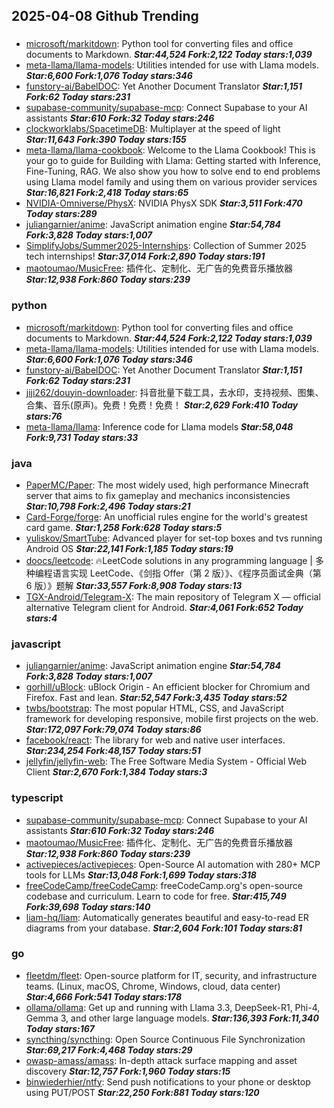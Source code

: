 ## 2025-04-08 Github Trending

### 
* [microsoft/markitdown](https://github.com/microsoft/markitdown): Python tool for converting files and office documents to Markdown. ***Star:44,524 Fork:2,122 Today stars:1,039***
* [meta-llama/llama-models](https://github.com/meta-llama/llama-models): Utilities intended for use with Llama models. ***Star:6,600 Fork:1,076 Today stars:346***
* [funstory-ai/BabelDOC](https://github.com/funstory-ai/BabelDOC): Yet Another Document Translator ***Star:1,151 Fork:62 Today stars:231***
* [supabase-community/supabase-mcp](https://github.com/supabase-community/supabase-mcp): Connect Supabase to your AI assistants ***Star:610 Fork:32 Today stars:246***
* [clockworklabs/SpacetimeDB](https://github.com/clockworklabs/SpacetimeDB): Multiplayer at the speed of light ***Star:11,643 Fork:390 Today stars:155***
* [meta-llama/llama-cookbook](https://github.com/meta-llama/llama-cookbook): Welcome to the Llama Cookbook! This is your go to guide for Building with Llama: Getting started with Inference, Fine-Tuning, RAG. We also show you how to solve end to end problems using Llama model family and using them on various provider services ***Star:16,821 Fork:2,418 Today stars:65***
* [NVIDIA-Omniverse/PhysX](https://github.com/NVIDIA-Omniverse/PhysX): NVIDIA PhysX SDK ***Star:3,511 Fork:470 Today stars:289***
* [juliangarnier/anime](https://github.com/juliangarnier/anime): JavaScript animation engine ***Star:54,784 Fork:3,828 Today stars:1,007***
* [SimplifyJobs/Summer2025-Internships](https://github.com/SimplifyJobs/Summer2025-Internships): Collection of Summer 2025 tech internships! ***Star:37,014 Fork:2,890 Today stars:191***
* [maotoumao/MusicFree](https://github.com/maotoumao/MusicFree): 插件化、定制化、无广告的免费音乐播放器 ***Star:12,938 Fork:860 Today stars:239***

### python
* [microsoft/markitdown](https://github.com/microsoft/markitdown): Python tool for converting files and office documents to Markdown. ***Star:44,524 Fork:2,122 Today stars:1,039***
* [meta-llama/llama-models](https://github.com/meta-llama/llama-models): Utilities intended for use with Llama models. ***Star:6,600 Fork:1,076 Today stars:346***
* [funstory-ai/BabelDOC](https://github.com/funstory-ai/BabelDOC): Yet Another Document Translator ***Star:1,151 Fork:62 Today stars:231***
* [jiji262/douyin-downloader](https://github.com/jiji262/douyin-downloader): 抖音批量下载工具，去水印，支持视频、图集、合集、音乐(原声)。免费！免费！免费！ ***Star:2,629 Fork:410 Today stars:76***
* [meta-llama/llama](https://github.com/meta-llama/llama): Inference code for Llama models ***Star:58,048 Fork:9,731 Today stars:33***

### java
* [PaperMC/Paper](https://github.com/PaperMC/Paper): The most widely used, high performance Minecraft server that aims to fix gameplay and mechanics inconsistencies ***Star:10,798 Fork:2,496 Today stars:21***
* [Card-Forge/forge](https://github.com/Card-Forge/forge): An unofficial rules engine for the world's greatest card game. ***Star:1,258 Fork:628 Today stars:5***
* [yuliskov/SmartTube](https://github.com/yuliskov/SmartTube): Advanced player for set-top boxes and tvs running Android OS ***Star:22,141 Fork:1,185 Today stars:19***
* [doocs/leetcode](https://github.com/doocs/leetcode): 🔥LeetCode solutions in any programming language | 多种编程语言实现 LeetCode、《剑指 Offer（第 2 版）》、《程序员面试金典（第 6 版）》题解 ***Star:33,557 Fork:8,908 Today stars:13***
* [TGX-Android/Telegram-X](https://github.com/TGX-Android/Telegram-X): The main repository of Telegram X — official alternative Telegram client for Android. ***Star:4,061 Fork:652 Today stars:4***

### javascript
* [juliangarnier/anime](https://github.com/juliangarnier/anime): JavaScript animation engine ***Star:54,784 Fork:3,828 Today stars:1,007***
* [gorhill/uBlock](https://github.com/gorhill/uBlock): uBlock Origin - An efficient blocker for Chromium and Firefox. Fast and lean. ***Star:52,547 Fork:3,435 Today stars:52***
* [twbs/bootstrap](https://github.com/twbs/bootstrap): The most popular HTML, CSS, and JavaScript framework for developing responsive, mobile first projects on the web. ***Star:172,097 Fork:79,074 Today stars:86***
* [facebook/react](https://github.com/facebook/react): The library for web and native user interfaces. ***Star:234,254 Fork:48,157 Today stars:51***
* [jellyfin/jellyfin-web](https://github.com/jellyfin/jellyfin-web): The Free Software Media System - Official Web Client ***Star:2,670 Fork:1,384 Today stars:3***

### typescript
* [supabase-community/supabase-mcp](https://github.com/supabase-community/supabase-mcp): Connect Supabase to your AI assistants ***Star:610 Fork:32 Today stars:246***
* [maotoumao/MusicFree](https://github.com/maotoumao/MusicFree): 插件化、定制化、无广告的免费音乐播放器 ***Star:12,938 Fork:860 Today stars:239***
* [activepieces/activepieces](https://github.com/activepieces/activepieces): Open-Source AI automation with 280+ MCP tools for LLMs ***Star:13,048 Fork:1,699 Today stars:318***
* [freeCodeCamp/freeCodeCamp](https://github.com/freeCodeCamp/freeCodeCamp): freeCodeCamp.org's open-source codebase and curriculum. Learn to code for free. ***Star:415,749 Fork:39,698 Today stars:140***
* [liam-hq/liam](https://github.com/liam-hq/liam): Automatically generates beautiful and easy-to-read ER diagrams from your database. ***Star:2,604 Fork:101 Today stars:81***

### go
* [fleetdm/fleet](https://github.com/fleetdm/fleet): Open-source platform for IT, security, and infrastructure teams. (Linux, macOS, Chrome, Windows, cloud, data center) ***Star:4,666 Fork:541 Today stars:178***
* [ollama/ollama](https://github.com/ollama/ollama): Get up and running with Llama 3.3, DeepSeek-R1, Phi-4, Gemma 3, and other large language models. ***Star:136,393 Fork:11,340 Today stars:167***
* [syncthing/syncthing](https://github.com/syncthing/syncthing): Open Source Continuous File Synchronization ***Star:69,217 Fork:4,468 Today stars:29***
* [owasp-amass/amass](https://github.com/owasp-amass/amass): In-depth attack surface mapping and asset discovery ***Star:12,757 Fork:1,960 Today stars:15***
* [binwiederhier/ntfy](https://github.com/binwiederhier/ntfy): Send push notifications to your phone or desktop using PUT/POST ***Star:22,250 Fork:881 Today stars:120***
